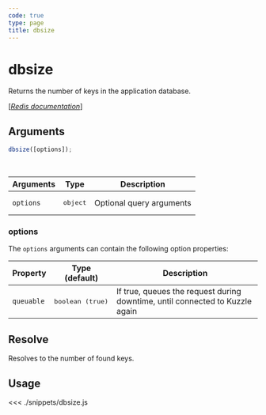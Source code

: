 ```yaml
---
code: true
type: page
title: dbsize
---
```


# dbsize

Returns the number of keys in the application database.

[[_Redis documentation_]](https://redis.io/commands/dbsize)

## Arguments

```js
dbsize([options]);
```

<br/>

| Arguments | Type              | Description              |
| --------- | ----------------- | ------------------------ |
| `options` | <pre>object</pre> | Optional query arguments |

### options

The `options` arguments can contain the following option properties:

| Property   | Type (default)            | Description                                                                  |
| ---------- | ------------------------- | ---------------------------------------------------------------------------- |
| `queuable` | <pre>boolean (true)</pre> | If true, queues the request during downtime, until connected to Kuzzle again |

## Resolve

Resolves to the number of found keys.

## Usage

<<< ./snippets/dbsize.js
